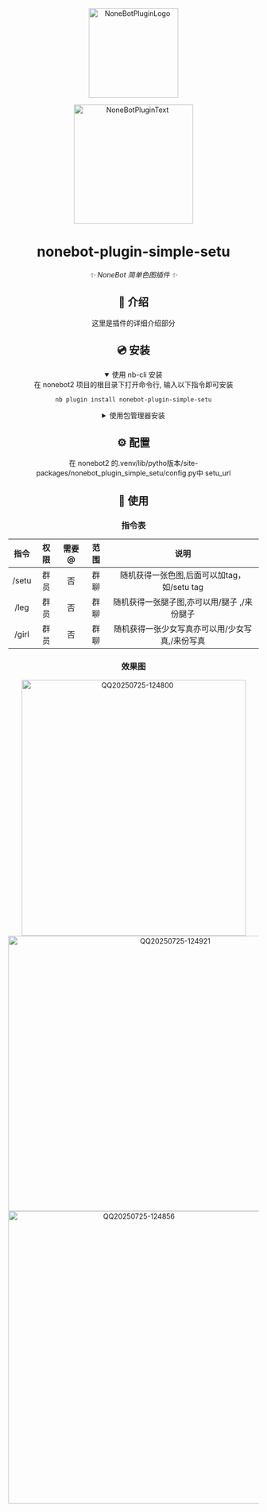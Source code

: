 <div align="center">
  <a href="https://v2.nonebot.dev/store"><img src="https://github.com/A-kirami/nonebot-plugin-simple-setu/blob/resources/nbp_logo.png" width="180" height="180" alt="NoneBotPluginLogo"></a>
  <br>
  <p><img src="https://github.com/A-kirami/nonebot-plugin-simple-setu/blob/resources/NoneBotPlugin.svg" width="240" alt="NoneBotPluginText"></p>
</div>

<div align="center">

# nonebot-plugin-simple-setu

_✨ NoneBot 简单色图插件 ✨_

## 📖 介绍

这里是插件的详细介绍部分

## 💿 安装

<details open>
<summary>使用 nb-cli 安装</summary>
在 nonebot2 项目的根目录下打开命令行, 输入以下指令即可安装

    nb plugin install nonebot-plugin-simple-setu

</details>

<details>
<summary>使用包管理器安装</summary>
在 nonebot2 项目的插件目录下, 打开命令行, 根据你使用的包管理器, 输入相应的安装命令

<details>
<summary>pip</summary>

    pip install nonebot-plugin-simple-setu
</details>
<details>
<summary>pdm</summary>

    pdm add nonebot-plugin-simple-setu
</details>
<details>
<summary>poetry</summary>

    poetry add nonebot-plugin-simple-setu
</details>
<details>
<summary>conda</summary>

    conda install nonebot-plugin-simple-setu
</details>

打开 nonebot2 项目根目录下的 `pyproject.toml` 文件, 在 `[tool.nonebot]` 部分追加写入

    plugins = ["nonebot_plugin_simple-setu"]

</details>

## ⚙️ 配置

在 nonebot2 的.venv/lib/pytho版本/site-packages/nonebot_plugin_simple_setu/config.py中
setu_url


## 🎉 使用
### 指令表
| 指令 | 权限 | 需要@ | 范围 | 说明 |
|:-----:|:----:|:----:|:----:|:----:|
| /setu | 群员 | 否 | 群聊 | 随机获得一张色图,后面可以加tag，如/setu tag |
| /leg | 群员 | 否 | 群聊 | 随机获得一张腿子图,亦可以用/腿子 ,/来份腿子 |
|/girl|群员|否|群聊|随机获得一张少女写真亦可以用/少女写真,/来份写真|
### 效果图
<img width="451" height="515" alt="QQ20250725-124800" src="https://github.com/user-attachments/assets/000279f6-7139-47e5-b491-7f9225256c2a" />
<img width="656" height="554" alt="QQ20250725-124921" src="https://github.com/user-attachments/assets/08f5d851-1cda-4c14-b41b-948111df3f3e" />
<img width="510" height="589" alt="QQ20250725-124856" src="https://github.com/user-attachments/assets/1111a7bc-97e2-44ca-aa72-2f44b72fe335" />
